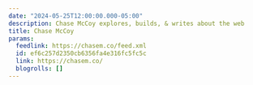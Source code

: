 ```yaml
---
date: "2024-05-25T12:00:00.000-05:00"
description: Chase McCoy explores, builds, & writes about the web
title: Chase McCoy
params:
  feedlink: https://chasem.co/feed.xml
  id: ef6c257d2350cb6356fa4e316fc5fc5c
  link: https://chasem.co/
  blogrolls: []
---
```

